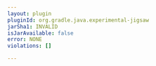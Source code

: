 ```yaml
---
layout: plugin
pluginId: org.gradle.java.experimental-jigsaw
jarSha1: INVALID
isJarAvailable: false
error: NONE
violations: []

---
```

